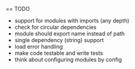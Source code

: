 == TODO

* support for modules with imports (any depth)
* check for circular dependencies
* module should export name instead of path
* single dependency (string) support
* load error handling
* make code testable and write tests
* think about configuring modules by config
